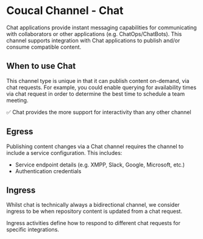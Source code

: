 # Coucal Channel - Chat

Chat applications provide instant messaging capabilities for communicating with collaborators or other applications
(e.g. ChatOps/ChatBots). This channel supports integration with Chat applications to publish and/or consume
compatible content.

## When to use Chat

This channel type is unique in that it can publish content on-demand, via chat requests. For example, you could
enable querying for availability times via chat request in order to determine the best time to schedule a team
meeting.

✅ Chat provides the more support for interactivity than any other channel  

## Egress

Publishing content changes via a Chat channel requires the channel to include a service configuration. This includes:

- Service endpoint details (e.g. XMPP, Slack, Google, Microsoft, etc.)
- Authentication credentials

## Ingress

Whilst chat is technically always a bidirectional channel, we consider ingress to be when repository content is
updated from a chat request.

Ingress activities define how to respond to different chat requests for specific integrations.  
